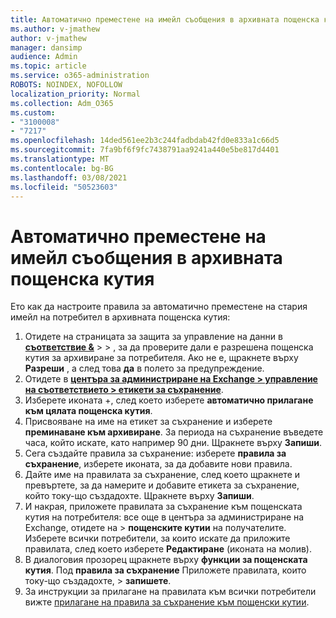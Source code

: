 ```yaml
---
title: Автоматично преместене на имейл съобщения в архивната пощенска кутия
ms.author: v-jmathew
author: v-jmathew
manager: dansimp
audience: Admin
ms.topic: article
ms.service: o365-administration
ROBOTS: NOINDEX, NOFOLLOW
localization_priority: Normal
ms.collection: Adm_O365
ms.custom:
- "3100008"
- "7217"
ms.openlocfilehash: 14ded561ee2b3c244fadbdab42fd0e833a1c66d5
ms.sourcegitcommit: 7fa9bf6f9fc7438791aa9241a440e5be817d4401
ms.translationtype: MT
ms.contentlocale: bg-BG
ms.lasthandoff: 03/08/2021
ms.locfileid: "50523603"
---
```

# <a name="automatically-move-email-messages-to-the-archive-mailbox"></a>Автоматично преместене на имейл съобщения в архивната пощенска кутия

Ето как да настроите правила за автоматично преместене на стария имейл на потребител в архивната пощенска кутия:

1. Отидете на страницата за защита за управление на данни в [**съответствие &**](https://go.microsoft.com/fwlink/p/?linkid=2077143)  >    >   , за да проверите дали е разрешена пощенска кутия за архивиране за потребителя. Ако не е, щракнете върху **Разреши** , а след това **да** в полето за предупреждение.
2. Отидете в [**центъра за администриране на Exchange > управление на съответствието > етикети за съхранение**](https://go.microsoft.com/fwlink/?linkid=2059104).
3. Изберете иконата +, след което изберете **автоматично прилагане към цялата пощенска кутия**.
4. Присвояване на име на етикет за съхранение и изберете **преминаване към архивиране**. За периода на съхранение въведете часа, който искате, като например 90 дни. Щракнете върху **Запиши**.
5. Сега създайте правила за съхранение: изберете **правила за съхранение**, изберете иконата, за да добавите нови правила.
6. Дайте име на правилата за съхранение, след което щракнете и превъртете, за да намерите и добавите етикета за съхранение, който току-що създадохте. Щракнете върху **Запиши**.
7. И накрая, приложете правилата за съхранение към пощенската кутия на потребителя: все още в центъра за администриране на Exchange, отидете на  >  **пощенските кутии** на получателите. Изберете всички потребители, за които искате да приложите правилата, след което изберете **Редактиране** (иконата на молив).
8. В диалоговия прозорец щракнете върху **функции за пощенската кутия**. Под **правила за съхранение** Приложете правилата, които току-що създадохте, > **запишете**.
9. За инструкции за прилагане на правилата към всички потребители вижте [прилагане на правила за съхранение към пощенски кутии](https://docs.microsoft.com/exchange/security-and-compliance/messaging-records-management/apply-retention-policy).

